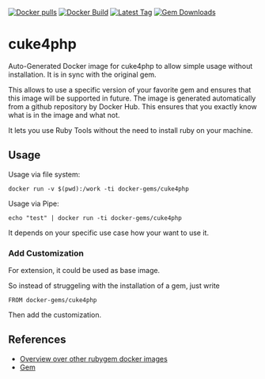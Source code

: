 [![Docker pulls](https://img.shields.io/docker/pulls/rubygem/cuke4php.svg)](https://hub.docker.com/r/rubygem/cuke4php/)
[![Docker Build](https://img.shields.io/docker/automated/rubygem/cuke4php.svg)](https://hub.docker.com/r/rubygem/cuke4php/)
[![Latest Tag](https://img.shields.io/github/tag/docker-rubygem/cuke4php.svg)](https://hub.docker.com/r/rubygem/cuke4php/)
[![Gem Downloads](https://img.shields.io/gem/dt/cuke4php.svg)](https://rubygems.org/gems/cuke4php/)
# cuke4php

Auto-Generated Docker image for cuke4php to allow simple usage without installation.
It is in sync with the original gem.

This allows to use a specific version of your favorite gem and ensures that this image will be supported in future.
The image is generated automatically from a github repository by Docker Hub.
This ensures that you exactly know what is in the image and what not.

It lets you use Ruby Tools without the need to install ruby on your machine.

## Usage

Usage via file system:

`docker run -v $(pwd):/work -ti docker-gems/cuke4php`

Usage via Pipe:

`echo "test" | docker run -ti docker-gems/cuke4php`

It depends on your specific use case how your want to use it.

### Add Customization

For extension, it could be used as base image.

So instead of struggeling with the installation of a gem, just write

`FROM docker-gems/cuke4php`

Then add the customization.

## References

 - [Overview over other rubygem docker images](https://github.com/thinkbot/docker-rubygem)
 - [Gem](https://rubygems.org/gems/cuke4php/)
